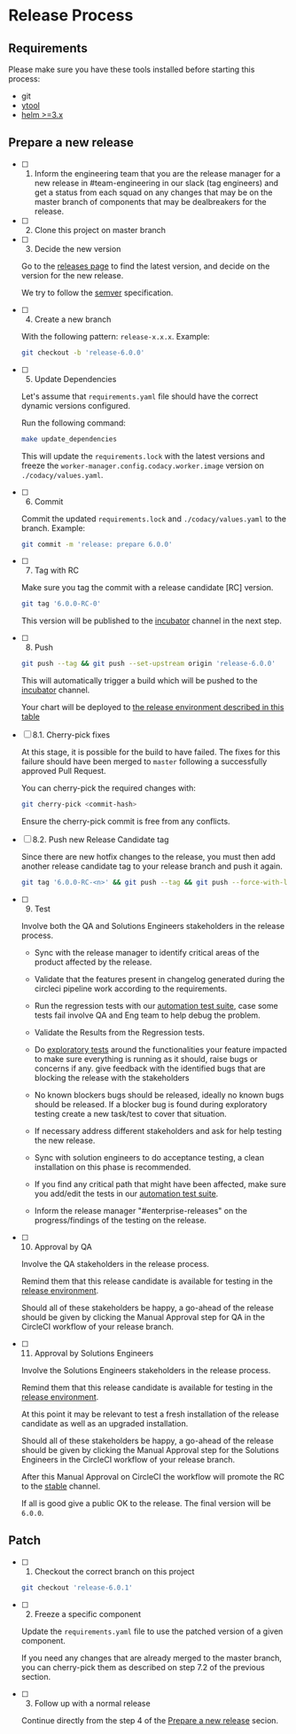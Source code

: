 # Release Process

## Requirements

Please make sure you have these tools installed before starting this process:

-   git
-   [ytool](https://github.com/codacy/ytool)
-   [helm >=3.x](https://helm.sh/docs/intro/install/)

## Prepare a new release

-   [ ] 1.  Inform the engineering team that you are the release manager for a new release in #team-engineering in our slack (tag engineers) and get a status from each squad on any changes that may be on the master branch of components that may be dealbreakers for the release.

-   [ ] 2.  Clone this project on master branch

-   [ ] 3.  Decide the new version

    Go to the [releases page](https://github.com/codacy/chart/releases) to find the latest version, and decide on the version for the new release.

    We try to follow the [semver](https://semver.org/) specification.

-   [ ] 4.  Create a new branch

    With the following pattern: `release-x.x.x`. Example:

    ```bash
    git checkout -b 'release-6.0.0'
    ```

-   [ ] 5.  Update Dependencies

    Let's assume that `requirements.yaml` file should have the correct dynamic versions configured.

    Run the following command:

    ```bash
    make update_dependencies
    ```

    This will update the `requirements.lock` with the latest versions and freeze the `worker-manager.config.codacy.worker.image` version on `./codacy/values.yaml`.

-   [ ] 6.  Commit

    Commit the updated `requirements.lock` and `./codacy/values.yaml` to the branch. Example:

    ```bash
    git commit -m 'release: prepare 6.0.0'
    ```

-   [ ] 7.  Tag with RC

    Make sure you tag the commit with a release candidate \[RC]  version.

    ```bash
    git tag '6.0.0-RC-0'
    ```

    This version will be published to the [incubator](https://charts.codacy.com/incubator/api/charts) channel in the next step.

-   [ ] 8.  Push

    ```bash
    git push --tag && git push --set-upstream origin 'release-6.0.0'
    ```

    This will automatically trigger a build which will be pushed to the [incubator](https://charts.codacy.com/incubator/api/charts) channel.

    Your chart will be deployed to [the release environment described in this table](./README.md#development-installations)

-   [ ] 8.1.  Cherry-pick fixes

    At this stage, it is possible for the build to have failed. The fixes for this failure should have been merged to `master` following a successfully approved Pull Request.

    You can cherry-pick the required changes with:

    ```bash
    git cherry-pick <commit-hash>
    ```

    Ensure the cherry-pick commit is free from any conflicts.

-   [ ] 8.2.  Push new Release Candidate tag

    Since there are new hotfix changes to the release, you must then add another release candidate tag to your release branch and push it again.

    ```bash
    git tag '6.0.0-RC-<n>' && git push --tag && git push --force-with-lease
    ```

-   [ ] 9.  Test

    Involve both the QA and Solutions Engineers stakeholders in the release process.

    -   Sync with the release manager to identify critical areas of the product affected by the release.

    -   Validate that the features present in changelog generated during the circleci pipeline work according to the requirements.

    -   Run the regression tests with our [automation test suite](https://bitbucket.org/qamine/qa-automation-tests/src/master/docs/getting-started.md#markdown-header-run-the-tests), case some tests fail involve QA and Eng team to help debug the problem.

    -   Validate the Results from the Regression tests.

    -   Do [exploratory tests](https://handbook.dev.codacy.org/product/engineering/QA/levels.html#exploratory-testing) around the functionalities your feature impacted to make sure everything is running as it should,  raise bugs or concerns if any. give feedback with the identified bugs that are blocking the release with the stakeholders

    -   No known blockers bugs should be released, ideally no known bugs should be released. If a blocker bug is found during exploratory testing create a new task/test to cover that situation.

    -   If necessary address different stakeholders and ask for help testing the new release.

    -   Sync with solution engineers to do acceptance testing, a clean installation on this phase is recommended.

    -   If you find any critical path that might have been affected, make sure you add/edit the tests in our [automation test suite](https://bitbucket.org/qamine/qa-automation-tests/).

    -   Inform the release manager "#enterprise-releases" on the progress/findings of the testing on the release.


-   [ ] 10.  Approval by QA

    Involve the QA stakeholders in the release process.

    Remind them that this release candidate is available for testing in the [release environment](./README.md#Development).

    Should all of these stakeholders be happy, a go-ahead of the release should be given by clicking the Manual Approval step for QA in the CircleCI workflow of your release branch.

-   [ ] 11.  Approval by Solutions Engineers

    Involve the Solutions Engineers stakeholders in the release process.

    Remind them that this release candidate is available for testing in the [release environment](./README.md#Development).

    At this point it may be relevant to test a fresh installation of the release candidate as well as an upgraded installation.

    Should all of these stakeholders be happy, a go-ahead of the release should be given by clicking the Manual Approval step for the Solutions Engineers in the CircleCI workflow of your release branch.
    
    After this Manual Approval on CircleCI the workflow will promote the RC to the [stable](https://charts.codacy.com/stable/api/charts) channel.

    If all is good give a public OK to the release.
    The final version will be `6.0.0`.

## Patch

-   [ ] 1.  Checkout the correct branch on this project

    ```bash
    git checkout 'release-6.0.1'
    ```

-   [ ] 2.  Freeze a specific component

    Update the `requirements.yaml` file to use the patched version of a given component.

    If you need any changes that are already merged to the master branch, you can cherry-pick them as described on step 7.2 of the previous section.

-   [ ] 3.  Follow up with a normal release

    Continue directly from the step 4 of the [Prepare a new release](#prepare-a-new-release) secion.
